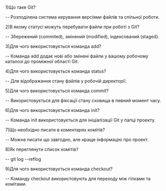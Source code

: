 1)Що таке Git?

-- Розподілена система керування версіями файлів та спільної роботи.

2)В якому статусі можуть перебувати файли при роботі з Git?

-- Збережений (commited), змінений (modified), індексований (staged).

3)Для чого використовується команда add?

-- Команда add додає нові або змінені файли у вашому робочому каталозі до проміжної області Git.

4)Для чого використовується команда status?

-- Для відображання стану файлів у робочій директорії.

5)Для чого використовується команда commit?

-- Використовується для фіксації стану сховища в певний момент часу.

6)Для чого використовується команда init?

-- Команда init використовується для ініціалізації Git у папці проекту.

7)Що необхідно писати в коментарях комітів?

-- Можна писати що завгодно, але краще інформацію про проект.

8)Як переглянути список комітів?

-- git log --reflog

9)Для чого використовується команда checkout?

-- Команду checkout використовують для переходу між гілками та комітами.
